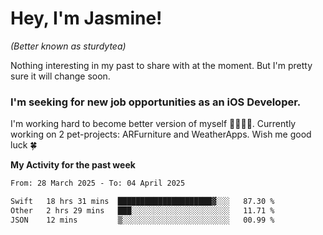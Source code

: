 # Hey, I'm Jasmine!
_(Better known as sturdytea)_

Nothing interesting in my past to share with at the moment. 
But I'm pretty sure it will change soon.

### I'm seeking for new job opportunities as an iOS Developer. 

I'm working hard to become better version of myself 🙇‍♀🏋️‍♀️. 
Currently working on 2 pet-projects: ARFurniture and WeatherApps. 
Wish me good luck 🍀

**My Activity for the past week**

<!--START_SECTION:waka-->

```txt
From: 28 March 2025 - To: 04 April 2025

Swift   18 hrs 31 mins  █████████████████████▓░░░   87.30 %
Other   2 hrs 29 mins   ███░░░░░░░░░░░░░░░░░░░░░░   11.71 %
JSON    12 mins         ▒░░░░░░░░░░░░░░░░░░░░░░░░   00.99 %
```

<!--END_SECTION:waka-->
